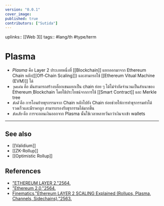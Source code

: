 ```yaml
---
version: "0.0.1"
cover_image:
published: true
contributors: ["Sutida"]
---
```

uplinks:: [[Web 3]]
tags:: #lang/th #type/term

# Plasma
- *Plasma*  คือ Layer 2 ประเภทหนึ่งที่ [[Blockchain]] แยกออกมาจาก Ethereum Chain หลัก([[Off-Chain Scaling]]) และสามารถใช้ [[Ethereum Vitual Machine (EVM)]] ได้
- *จุดเด่น* คือ มันสามารถสร้างบล็อกเชนแยกเป็น chain ย่อย ๆ ได้ไม่จำกัดจำนวนเป็นสำเนาของ Ethereum ฺBlockchain โดยใช้ประโยชน์จากการใช้ [[Smart Contract]] และ Merkle tree
- *ข้อดี* คือ การโอนย้ายธุรกรรมจาก Chain หลักไปยัง Chain ย่อยช่วยให้การทำธุรกรรมทำได้รวดเร็วและมีราคาถูก สามารถรองรับธุรกรรมได้มากขึ้น 
- *ข้อเสีย* คือ การจะถอนเงินออกจาก Plasma นั้นใช้เวลาหลายวันกว่าเงินจะเข้า wallets
---
## See also
- [[Validium]]
- [[ZK-Rollup]]
- [[Optimistic Rollup]]
## References
- ["ETHEREUM LAYER 2,"2564.](https://academy.bitcoinaddict.org/what-is-ethereum-layer-2/)
- ["Ethereum 2.0,"2564.](https://www.efinancethai.com/Fintech/FintechMain.aspx?release=y&name=ft_202108041519)
- [Finematics,"Ethereum LAYER 2 SCALING Explained (Rollups, Plasma, Channels, Sidechains),"2563.](https://www.youtube.com/watch?v=BgCgauWVTs0&t=455s)
